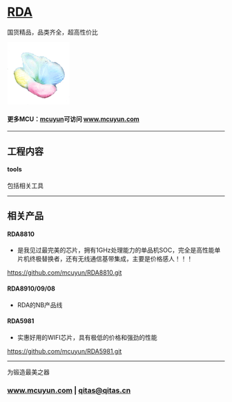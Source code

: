 ﻿# [RDA](https://github.com/mcuyun/RDA) 

国货精品，品类齐全，超高性价比

[![sites](mcuyun/mcuyun.png)](http://www.mcuyun.com)

#### 更多MCU：[mcuyun](https://github.com/mcuyun/whyme)可访问 www.mcuyun.com

---

## 工程内容

#### tools

包括相关工具

---

## 相关产品

#### RDA8810

- 是我见过最完美的芯片，拥有1GHz处理能力的单品机SOC，完全是高性能单片机终极替换者，还有无线通信基带集成，主要是价格感人！！！

https://github.com/mcuyun/RDA8810.git

#### RDA8910/09/08

- RDA的NB产品线

####  RDA5981

- 实惠好用的WIFI芯片，具有极低的价格和强劲的性能

https://github.com/mcuyun/RDA5981.git

---

为锻造最美之器

###  www.mcuyun.com   |    qitas@qitas.cn


